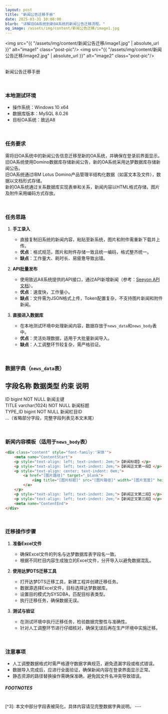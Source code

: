 ```yaml
---
layout: post
title: "新闻公告迁移手册"
date: 2025-03-31 10:08:00
blurb: "详解旧OA系统到新OA系统的新闻公告迁移流程。"
og_image: /assets/img/content/新闻公告迁移/image1.jpg
---
```


<img src="{{ "/assets/img/content/新闻公告迁移/image1.jpg" | absolute_url }}" alt="image1" class="post-pic"/>
<img src="{{ "/assets/img/content/新闻公告迁移/image2.jpg" | absolute_url }}" alt="image2" class="post-pic"/>
<br />
<br />

新闻公告迁移手册

<br />

### 本地测试环境
- 操作系统：Windows 10 x64
- 数据库版本：MySQL 8.0.26
- 目标OA系统：致远A8

<br />

### 任务要求
需将旧OA系统中的新闻公告信息迁移至新的OA系统，并确保在登录前界面显示。  
旧OA系统使用Domino数据库存储新闻公告，新的OA系统采用达梦数据库存储新闻公告。  
旧OA系统通过IBM Lotus Domino产品管理半结构化数据（如富文本及文件），数据以文档形式存储。  
新的OA系统通过关系数据库实现表单和关系，新闻内容以HTML格式存储，图片及附件采用编码方式存放。

<br />

### 任务思路
1. **手工录入**  
   - 直接复制旧系统的新闻内容，粘贴至新系统，图片和附件需重新下载并上传。  
   - **优点**：格式规范，图片和附件存储一致且统一编码，格式整齐统一。  
   - **缺点**：工作量大、耗时长、易疲惫导致出错。

2. **API批量发布**  
   - 使用致远A8系统提供的API接口，通过API新增新闻（参考：[Seeyon API 文档](https://open.seeyoncloud.com/seeyonapi/728/1859.html#新闻相关结构说明)）。  
   - **优点**：速度快，工作量小。  
   - **缺点**：文件需为JSON格式上传，Token配置复杂，不支持图片新闻和附件新闻。

3. **直接进入数据库**  
   - 在本地测试环境中处理新闻内容，数据存放于`news_data`和`news_body`表中。  
   - **优点**：灵活处理数据，适用于大批量新闻导入。  
   - **缺点**：人工调整环节较复杂，需严格验证。

<br />

### 数据字典（`news_data`表）
字段名称                 数据类型           约束                     说明  
-------------------------------------------------------------------------------  
ID                      bigint            NOT NULL                 新闻主键  
TITLE                   varchar(1024)     NOT NULL                 新闻标题  
TYPE_ID                 bigint            NOT NULL                 新闻栏目ID  
...（省略部分字段，完整字段列表见本文末尾）  

<br />

### 新闻内容模板（适用于`news_body`表）
```html
<div class="content" style="font-family:'宋体'">
    <meta name="ContentStart">
    <p style="text-align: left; text-indent: 2em;">【新闻标题】</p>
    <p style="text-align: left; text-indent: 2em;">【新闻正文第一段】</p>
    <p style="text-align: center; text-indent: 0em;">
        <a href="[图片路径]" target="_blank">
            <img title="[图片标题]" src="[图片路径]" width="[图片宽度]" height="[图片高度]">
        </a>
    </p>
    <p style="text-align: left; text-indent: 2em;">【新闻正文第二段】</p>
    <p style="text-align: left; text-indent: 2em;">【新闻正文第三段】</p>
    <meta name="ContentEnd">
</div>
```

<br />

### 迁移操作步骤
1. **准备Excel文件**  
   - 确保Excel文件的列名与达梦数据库表字段名一致。  
   - 根据不同栏目内容生成独立的Excel文件，分开导入以避免数据混乱。

2. **使用达梦DTS迁移工具**  
   - 打开达梦DTS迁移工具，新建工程并创建迁移任务。  
   - 数据源选择Excel文件，目标选择达梦数据库。  
   - 设置目的模式为SYSDBA，匹配目标表类型。  
   - 执行迁移任务，确保数据无误。

3. **测试与验证**  
   - 在测试环境中执行迁移任务，检验数据完整性与准确性。  
   - 针对人工调整环节进行仔细核对，确保无误后再在生产环境中实施迁移。

<br />

### 注意事项
- 人工调整数据格式时需严格遵守数据字典规范，避免遗漏字段或格式错误。  
- 数据导入完成后，应进行全面验证，确保新闻内容在登录界面显示正常。  
- 静态资源的路径替换操作需确保准确，避免因文件名冲突导致错误。

##### FOOTNOTES

[^1]: 示例文件包含`news_data.xlsx`和`news_body.xlsx`，请参考附件。
[^2]: 本文中部分字段表被简化，具体内容请见完整数据字典说明。

<br />
[^3]: 本文中部分字段表被简化，具体内容请见完整数据字典说明。
---

